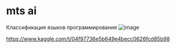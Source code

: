 # mts ai
Классификация языков программирования 
![image](https://github.com/usernamenameuserusername/mts_ai/assets/94130190/83a4e00d-60e4-44fd-a1fa-58c81d3f177e)


https://www.kaggle.com/t/04f97736e5b649e4becc0626fcd85b98
